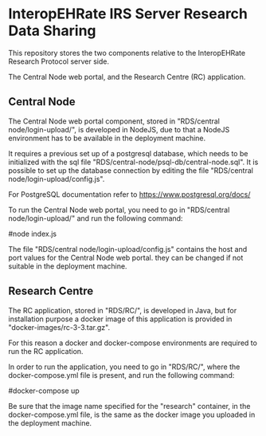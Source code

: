 # InteropEHRate IRS Server Research Data Sharing


This repository stores the two components relative to the InteropEHRate Research Protocol server side.

The Central Node web portal, and the Research Centre (RC) application.

## Central Node

The Central Node web portal component, stored in "RDS/central node/login-upload/", is developed in NodeJS, due to that a NodeJS environment has to be available in the deployment machine.

It requires a previous set up of a postgresql database, which needs to be initialized with the sql file "RDS/central-node/psql-db/central-node.sql". It is possible to set up the database connection by editing the file "RDS/central node/login-upload/config.js".

For PostgreSQL documentation refer to https://www.postgresql.org/docs/

To run the Central Node web portal, you need to go in "RDS/central node/login-upload/" and run the following command:

#node index.js

The file "RDS/central node/login-upload/config.js" contains the host and port values for the Central Node web portal. they can be changed if not suitable in the deployment machine. 

## Research Centre

The RC application, stored in "RDS/RC/", is developed in Java, but for installation purpose a docker image of this application is provided in "docker-images/rc-3-3.tar.gz".

For this reason a docker and docker-compose environments are required to run the RC application.

In order to run the application, you need to go in "RDS/RC/", where the docker-compose.yml file is present, and run the following command:

#docker-compose up

Be sure that the image name specified for the "research" container, in the docker-compose.yml file, is the same as the docker image you uploaded in the deployment machine.


